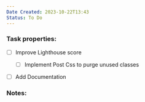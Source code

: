 ```yaml
---
Date Created: 2023-10-22T13:43
Status: To Do
---
```

### Task properties:

- [ ] Improve Lighthouse score
	- [ ] Implement Post Css to purge unused classes
- [ ] Add Documentation

  

### Notes:
